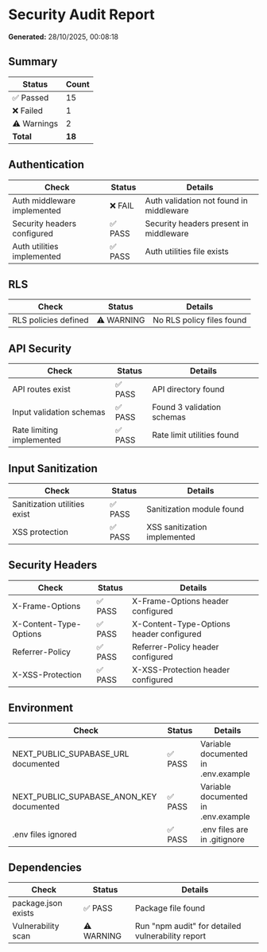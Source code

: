 # Security Audit Report

**Generated:** 28/10/2025, 00:08:18

## Summary

| Status | Count |
|--------|-------|
| ✅ Passed | 15 |
| ❌ Failed | 1 |
| ⚠️ Warnings | 2 |
| **Total** | **18** |

## Authentication

| Check | Status | Details |
|-------|--------|----------|
| Auth middleware implemented | ❌ FAIL | Auth validation not found in middleware |
| Security headers configured | ✅ PASS | Security headers present in middleware |
| Auth utilities implemented | ✅ PASS | Auth utilities file exists |

## RLS

| Check | Status | Details |
|-------|--------|----------|
| RLS policies defined | ⚠️ WARNING | No RLS policy files found |

## API Security

| Check | Status | Details |
|-------|--------|----------|
| API routes exist | ✅ PASS | API directory found |
| Input validation schemas | ✅ PASS | Found 3 validation schemas |
| Rate limiting implemented | ✅ PASS | Rate limit utilities found |

## Input Sanitization

| Check | Status | Details |
|-------|--------|----------|
| Sanitization utilities exist | ✅ PASS | Sanitization module found |
| XSS protection | ✅ PASS | XSS sanitization implemented |

## Security Headers

| Check | Status | Details |
|-------|--------|----------|
| X-Frame-Options | ✅ PASS | X-Frame-Options header configured |
| X-Content-Type-Options | ✅ PASS | X-Content-Type-Options header configured |
| Referrer-Policy | ✅ PASS | Referrer-Policy header configured |
| X-XSS-Protection | ✅ PASS | X-XSS-Protection header configured |

## Environment

| Check | Status | Details |
|-------|--------|----------|
| NEXT_PUBLIC_SUPABASE_URL documented | ✅ PASS | Variable documented in .env.example |
| NEXT_PUBLIC_SUPABASE_ANON_KEY documented | ✅ PASS | Variable documented in .env.example |
| .env files ignored | ✅ PASS | .env files are in .gitignore |

## Dependencies

| Check | Status | Details |
|-------|--------|----------|
| package.json exists | ✅ PASS | Package file found |
| Vulnerability scan | ⚠️ WARNING | Run "npm audit" for detailed vulnerability report |

